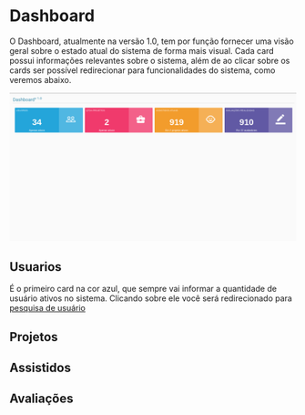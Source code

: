 # Dashboard

O Dashboard, atualmente na versão 1.0, tem por função fornecer uma visão geral sobre o estado atual do sistema de forma mais visual. Cada card possui informações relevantes sobre o sistema, além de ao clicar sobre os cards ser possível redirecionar para funcionalidades do sistema, como veremos abaixo.

![Login](./img/dashboard/dashboard.png)

## Usuarios

É o primeiro card na cor azul, que sempre vai informar a quantidade de usuário ativos no sistema. Clicando sobre ele você será redirecionado para [pesquisa de usuário](./usuarios.md)

## Projetos

## Assistidos

## Avaliações